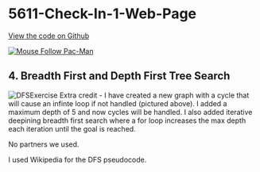 # 5611-Check-In-1-Web-Page

[View the code on Github](https://github.com/davidbuyck/5611-Check-In-1.git)

[![Mouse Follow Pac-Man](https://img.youtube.com/vi/uX0WBv9-iUA/0.jpg)](https://www.youtube.com/watch?v=uX0WBv9-iUA)

## 4. Breadth First and Depth First Tree Search 
![DFSExercise](https://user-images.githubusercontent.com/47149695/191804663-4427b775-a946-4466-bddf-11f2b49a7cf2.png)
Extra credit - I have created a new graph with a cycle that will cause an infinte loop if not handled (pictured above). I added a maximum depth of 5 and now cycles will be handled. I also added iterative deepining breadth first search where a for loop increases the max depth each iteration until the goal is reached.


No partners we used. 

I used Wikipedia for the DFS pseudocode. 

